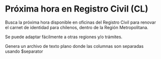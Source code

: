 # Próxima hora en Registro Civil (CL)

Busca la próxima hora disponible en oficinas del Registro Civil para renovar el carnet de identidad para chilenos, dentro de la Región Metropolitana.

Se puede adaptar fácilmente a otras regiones y/o trámites.

Genera un archivo de texto plano donde las columnas son separadas usando $separator

